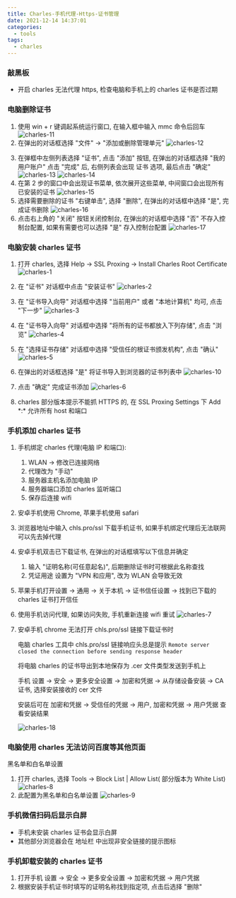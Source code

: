 ```yaml
---
title: Charles-手机代理-Https-证书管理
date: 2021-12-14 14:37:01
categories:
  - tools
tags:
  - charles
---
```


### 敲黑板

- 开启 charles 无法代理 https, 检查电脑和手机上的 charles 证书是否过期

### 电脑删除证书

1. 使用 win + r 键调起系统运行窗口, 在输入框中输入 mmc 命令后回车
   ![charles-11](/images/charles-11.jpg)
2. 在弹出的对话框选择 "文件" -> "添加或删除管理单元"
   ![charles-12](/images/charles-12.png)

<!-- more -->

3. 在弹框中左侧列表选择 "证书", 点击 "添加" 按钮, 在弹出的对话框选择 "我的用户账户" 点击 "完成" 后, 右侧列表会出现 证书 选项, 最后点击 "确定"
   ![charles-13](/images/charles-13.jpg)
   ![charles-14](/images/charles-14.jpg)
4. 在第 2 步的窗口中会出现证书菜单, 依次展开这些菜单, 中间窗口会出现所有已安装的证书
   ![charles-15](/images/charles-15.jpg)
5. 选择需要删除的证书 "右键单击", 选择 "删除", 在弹出的对话框中选择 "是", 完成证书删除
   ![charles-16](/images/charles-16.jpg)
6. 点击右上角的 "关闭" 按钮关闭控制台, 在弹出的对话框中选择 "否" 不存入控制台配置, 如果有需要也可以选择 "是" 存入控制台配置
   ![charles-17](/images/charles-17.jpg)

### 电脑安装 charles 证书

1. 打开 charles, 选择 Help -> SSL Proxing -> Install Charles Root Certificate
   ![charles-1](/images/charles-1.png)

2. 在 "证书" 对话框中点击 "安装证书"
   ![charles-2](/images/charles-2.jpg)
3. 在 "证书导入向导" 对话框中选择 "当前用户" 或者 "本地计算机" 均可, 点击 "下一步"
   ![charles-3](/images/charles-3.jpg)
4. 在 "证书导入向导" 对话框中选择 "将所有的证书都放入下列存储", 点击 "浏览"
   ![charles-4](/images/charles-4.jpg)
5. 在 "选择证书存储" 对话框中选择 "受信任的根证书颁发机构", 点击 "确认"
   ![charles-5](/images/charles-5.jpg)
6. 在弹出的对话框选择 "是" 将证书导入到浏览器的证书列表中
   ![charles-10](/images/charles-10.jpg)
7. 点击 "确定" 完成证书添加
   ![charles-6](/images/charles-6.jpg)
8. charles 部分版本提示不能抓 HTTPS 的, 在 SSL Proxing Settings 下 Add \*:\* 允许所有 host 和端口

### 手机添加 charles 证书

1. 手机绑定 charles 代理(电脑 IP 和端口):
   1. WLAN -> 修改已连接网络
   2. 代理改为 "手动"
   3. 服务器主机名添加电脑 IP
   4. 服务器端口添加 charles 监听端口
   5. 保存后连接 wifi
2. 安卓手机使用 Chrome, 苹果手机使用 safari
3. 浏览器地址中输入 chls.pro/ssl 下载手机证书, 如果手机绑定代理后无法联网可以先去掉代理
4. 安卓手机双击已下载证书, 在弹出的对话框填写以下信息并确定
   1. 输入 "证明名称(可任意起名)", 后期删除证书时可根据此名称查找
   2. 凭证用途 设置为 "VPN 和应用", 改为 WLAN 会导致无效
5. 苹果手机打开设置 -> 通用 -> 关于本机 -> 证书信任设置 -> 找到已下载的 charles 证书打开信任
6. 使用手机访问代理, 如果访问失败, 手机重新连接 wifi 重试
   ![charles-7](/images/charles-7.jpg)

7. 安卓手机 chrome 无法打开 chls.pro/ssl 链接下载证书时
  
   电脑 charles 工具中 chls.pro/ssl 链接响应头总是提示 `Remote server closed the connection before sending response header`

   将电脑 charles 的证书导出到本地保存为 .cer 文件类型发送到手机上

   手机 设置 -> 安全 -> 更多安全设置 -> 加密和凭据 -> 从存储设备安装 -> CA 证书, 选择安装接收的 cer 文件

   安装后可在 加密和凭据 -> 受信任的凭据 -> 用户, 加密和凭据 -> 用户凭据 查看安装结果

   ![charles-18](/images/charles-18.jpg)

### 电脑使用 charles 无法访问百度等其他页面

黑名单和白名单设置

1. 打开 charles, 选择 Tools -> Block List | Allow List( 部分版本为 White List)
   ![charles-8](/images/charles-8.png)
2. 此配置为黑名单和白名单设置
   ![charles-9](/images/charles-9.jpg)

### 手机微信扫码后显示白屏

- 手机未安装 charles 证书会显示白屏
- 其他部分浏览器会在 地址栏 中出现非安全链接的提示图标

### 手机卸载安装的 charles 证书

1. 打开手机 设置 -> 安全 -> 更多安全设置 -> 加密和凭据 -> 用户凭据
2. 根据安装手机证书时填写的证明名称找到指定项, 点击后选择 "删除"
